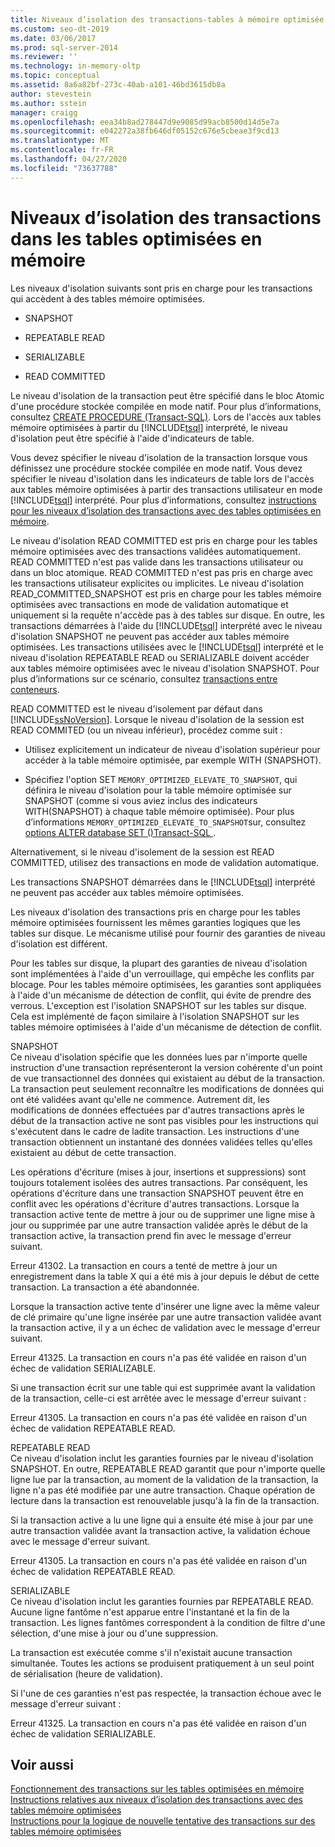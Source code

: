 ```yaml
---
title: Niveaux d’isolation des transactions-tables à mémoire optimisée | Microsoft Docs
ms.custom: seo-dt-2019
ms.date: 03/06/2017
ms.prod: sql-server-2014
ms.reviewer: ''
ms.technology: in-memory-oltp
ms.topic: conceptual
ms.assetid: 8a6a82bf-273c-40ab-a101-46bd3615db8a
author: stevestein
ms.author: sstein
manager: craigg
ms.openlocfilehash: eea34b8ad278447d9e9085d99acb8500d14d5e7a
ms.sourcegitcommit: e042272a38fb646df05152c676e5cbeae3f9cd13
ms.translationtype: MT
ms.contentlocale: fr-FR
ms.lasthandoff: 04/27/2020
ms.locfileid: "73637788"
---
```

# <a name="transaction-isolation-levels-in-memory-optimized-tables"></a>Niveaux d’isolation des transactions dans les tables optimisées en mémoire

  Les niveaux d'isolation suivants sont pris en charge pour les transactions qui accèdent à des tables mémoire optimisées.  
  
-   SNAPSHOT  
  
-   REPEATABLE READ  
  
-   SERIALIZABLE  
  
-   READ COMMITTED  
  
 Le niveau d'isolation de la transaction peut être spécifié dans le bloc Atomic d'une procédure stockée compilée en mode natif. Pour plus d’informations, consultez [CREATE PROCEDURE &#40;Transact-SQL&#41;](/sql/t-sql/statements/create-procedure-transact-sql). Lors de l'accès aux tables mémoire optimisées à partir du [!INCLUDE[tsql](../includes/tsql-md.md)] interprété, le niveau d'isolation peut être spécifié à l'aide d'indicateurs de table.  
  
 Vous devez spécifier le niveau d'isolation de la transaction lorsque vous définissez une procédure stockée compilée en mode natif. Vous devez spécifier le niveau d'isolation dans les indicateurs de table lors de l'accès aux tables mémoire optimisées à partir des transactions utilisateur en mode [!INCLUDE[tsql](../includes/tsql-md.md)] interprété. Pour plus d’informations, consultez [instructions pour les niveaux d’isolation des transactions avec des tables optimisées en mémoire](../relational-databases/in-memory-oltp/memory-optimized-tables.md).  
  
 Le niveau d'isolation READ COMMITTED est pris en charge pour les tables mémoire optimisées avec des transactions validées automatiquement. READ COMMITTED n'est pas valide dans les transactions utilisateur ou dans un bloc atomique. READ COMMITTED n'est pas pris en charge avec les transactions utilisateur explicites ou implicites. Le niveau d'isolation READ_COMMITTED_SNAPSHOT est pris en charge pour les tables mémoire optimisées avec transactions en mode de validation automatique et uniquement si la requête n'accède pas à des tables sur disque. En outre, les transactions démarrées à l'aide du [!INCLUDE[tsql](../includes/tsql-md.md)] interprété avec le niveau d'isolation SNAPSHOT ne peuvent pas accéder aux tables mémoire optimisées. Les transactions utilisées avec le [!INCLUDE[tsql](../includes/tsql-md.md)] interprété et le niveau d'isolation REPEATABLE READ ou SERIALIZABLE doivent accéder aux tables mémoire optimisées avec le niveau d'isolation SNAPSHOT. Pour plus d’informations sur ce scénario, consultez [transactions entre conteneurs](cross-container-transactions.md).  
  
 READ COMMITTED est le niveau d'isolement par défaut dans [!INCLUDE[ssNoVersion](../includes/ssnoversion-md.md)]. Lorsque le niveau d'isolation de la session est READ COMMITED (ou un niveau inférieur), procédez comme suit :  
  
-   Utilisez explicitement un indicateur de niveau d'isolation supérieur pour accéder à la table mémoire optimisée, par exemple WITH (SNAPSHOT).  
  
-   Spécifiez l'option SET `MEMORY_OPTIMIZED_ELEVATE_TO_SNAPSHOT`, qui définira le niveau d'isolation pour la table mémoire optimisée sur SNAPSHOT (comme si vous aviez inclus des indicateurs WITH(SNAPSHOT) à chaque table mémoire optimisée). Pour plus d’informations `MEMORY_OPTIMIZED_ELEVATE_TO_SNAPSHOT`sur, consultez [options ALTER database SET &#40;&#41;Transact-SQL ](/sql/t-sql/statements/alter-database-transact-sql-set-options).  
  
 Alternativement, si le niveau d'isolement de la session est READ COMMITTED, utilisez des transactions en mode de validation automatique.  
  
 Les transactions SNAPSHOT démarrées dans le [!INCLUDE[tsql](../includes/tsql-md.md)] interprété ne peuvent pas accéder aux tables mémoire optimisées.  
  
 Les niveaux d'isolation des transactions pris en charge pour les tables mémoire optimisées fournissent les mêmes garanties logiques que les tables sur disque. Le mécanisme utilisé pour fournir des garanties de niveau d'isolation est différent.  
  
 Pour les tables sur disque, la plupart des garanties de niveau d'isolation sont implémentées à l'aide d'un verrouillage, qui empêche les conflits par blocage. Pour les tables mémoire optimisées, les garanties sont appliquées à l'aide d'un mécanisme de détection de conflit, qui évite de prendre des verrous. L'exception est l'isolation SNAPSHOT sur les tables sur disque. Cela est implémenté de façon similaire à l'isolation SNAPSHOT sur les tables mémoire optimisées à l'aide d'un mécanisme de détection de conflit.  
  
 SNAPSHOT  
 Ce niveau d'isolation spécifie que les données lues par n'importe quelle instruction d'une transaction représenteront la version cohérente d'un point de vue transactionnel des données qui existaient au début de la transaction. La transaction peut seulement reconnaître les modifications de données qui ont été validées avant qu'elle ne commence. Autrement dit, les modifications de données effectuées par d'autres transactions après le début de la transaction active ne sont pas visibles pour les instructions qui s'exécutent dans le cadre de ladite transaction. Les instructions d'une transaction obtiennent un instantané des données validées telles qu'elles existaient au début de cette transaction.  
  
 Les opérations d'écriture (mises à jour, insertions et suppressions) sont toujours totalement isolées des autres transactions. Par conséquent, les opérations d'écriture dans une transaction SNAPSHOT peuvent être en conflit avec les opérations d'écriture d'autres transactions. Lorsque la transaction active tente de mettre à jour ou de supprimer une ligne mise à jour ou supprimée par une autre transaction validée après le début de la transaction active, la transaction prend fin avec le message d'erreur suivant.  
  
 Erreur 41302. La transaction en cours a tenté de mettre à jour un enregistrement dans la table X qui a été mis à jour depuis le début de cette transaction. La transaction a été abandonnée.  
  
 Lorsque la transaction active tente d'insérer une ligne avec la même valeur de clé primaire qu'une ligne insérée par une autre transaction validée avant la transaction active, il y a un échec de validation avec le message d'erreur suivant.  
  
 Erreur 41325. La transaction en cours n'a pas été validée en raison d'un échec de validation SERIALIZABLE.  
  
 Si une transaction écrit sur une table qui est supprimée avant la validation de la transaction, celle-ci est arrêtée avec le message d'erreur suivant :  
  
 Erreur 41305. La transaction en cours n'a pas été validée en raison d'un échec de validation REPEATABLE READ.  
  
 REPEATABLE READ  
 Ce niveau d'isolation inclut les garanties fournies par le niveau d'isolation SNAPSHOT. En outre, REPEATABLE READ garantit que pour n'importe quelle ligne lue par la transaction, au moment de la validation de la transaction, la ligne n'a pas été modifiée par une autre transaction. Chaque opération de lecture dans la transaction est renouvelable jusqu'à la fin de la transaction.  
  
 Si la transaction active a lu une ligne qui a ensuite été mise à jour par une autre transaction validée avant la transaction active, la validation échoue avec le message d'erreur suivant.  
  
 Erreur 41305. La transaction en cours n'a pas été validée en raison d'un échec de validation REPEATABLE READ.  
  
 SERIALIZABLE  
 Ce niveau d'isolation inclut les garanties fournies par REPEATABLE READ. Aucune ligne fantôme n'est apparue entre l'instantané et la fin de la transaction. Les lignes fantômes correspondent à la condition de filtre d'une sélection, d'une mise à jour ou d'une suppression.  
  
 La transaction est exécutée comme s'il n'existait aucune transaction simultanée. Toutes les actions se produisent pratiquement à un seul point de sérialisation (heure de validation).  
  
 Si l'une de ces garanties n'est pas respectée, la transaction échoue avec le message d'erreur suivant :  
  
 Erreur 41325. La transaction en cours n'a pas été validée en raison d'un échec de validation SERIALIZABLE.  
  
## <a name="see-also"></a>Voir aussi  
 [Fonctionnement des transactions sur les tables optimisées en mémoire](../../2014/database-engine/understanding-transactions-on-memory-optimized-tables.md)   
 [Instructions relatives aux niveaux d’isolation des transactions avec des tables mémoire optimisées](../relational-databases/in-memory-oltp/memory-optimized-tables.md)   
 [Instructions pour la logique de nouvelle tentative des transactions sur des tables mémoire optimisées](../../2014/database-engine/guidelines-for-retry-logic-for-transactions-on-memory-optimized-tables.md)  
  
  
